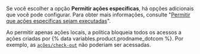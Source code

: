 Se você escolher a opção **Permitir ações específicas**, há opções adicionais que você pode configurar. Para obter mais informações, consulte "[Permitir que ações específicas sejam executadas](#allowing-specific-actions-to-run)".

Ao permitir apenas ações locais, a política bloqueia todos os acessos a ações criadas por {% data variables.product.prodname_dotcom %}. Por exemplo, as [`ações/check-out`](https://github.com/actions/checkout) não poderiam ser acessadas.